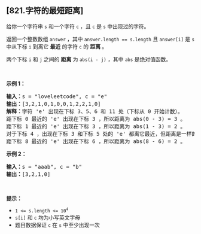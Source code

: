 ## [821.字符的最短距离]
<p>给你一个字符串 <code>s</code> 和一个字符 <code>c</code> ，且 <code>c</code> 是 <code>s</code> 中出现过的字符。</p>

<p>返回一个整数数组 <code>answer</code> ，其中 <code>answer.length == s.length</code> 且 <code>answer[i]</code> 是 <code>s</code> 中从下标 <code>i</code> 到离它 <strong>最近</strong> 的字符 <code>c</code> 的 <strong>距离</strong> 。</p>

<p>两个下标&nbsp;<code>i</code> 和 <code>j</code> 之间的 <strong>距离</strong> 为 <code>abs(i - j)</code> ，其中 <code>abs</code> 是绝对值函数。</p>

<p>&nbsp;</p>

<p><strong>示例 1：</strong></p>

<pre>
<strong>输入：</strong>s = "loveleetcode", c = "e"
<strong>输出：</strong>[3,2,1,0,1,0,0,1,2,2,1,0]
<strong>解释：</strong>字符 'e' 出现在下标 3、5、6 和 11 处（下标从 0 开始计数）。
距下标 0 最近的 'e' 出现在下标 3 ，所以距离为 abs(0 - 3) = 3 。
距下标 1 最近的 'e' 出现在下标 3 ，所以距离为 abs(1 - 3) = 2 。
对于下标 4 ，出现在下标 3 和下标 5 处的 'e' 都离它最近，但距离是一样的 abs(4 - 3) == abs(4 - 5) = 1 。
距下标 8 最近的 'e' 出现在下标 6 ，所以距离为 abs(8 - 6) = 2 。
</pre>

<p><strong>示例 2：</strong></p>

<pre>
<strong>输入：</strong>s = "aaab", c = "b"
<strong>输出：</strong>[3,2,1,0]
</pre>

<p>&nbsp;</p>
<strong>提示：</strong>

<ul>
	<li><code>1 &lt;= s.length &lt;= 10<sup>4</sup></code></li>
	<li><code>s[i]</code> 和 <code>c</code> 均为小写英文字母</li>
	<li>题目数据保证 <code>c</code> 在 <code>s</code> 中至少出现一次</li>
</ul>
